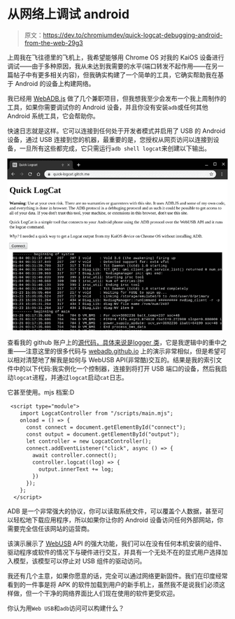 # 从网络上调试 android

> 原文：<https://dev.to/chromiumdev/quick-logcat-debugging-android-from-the-web-29g3>

上周我在飞往德里的飞机上，我希望能够用 Chrome OS 对我的 KaiOS 设备进行调试——由于多种原因，我从未达到我需要的水平(端口转发不起作用——在另一篇帖子中有更多相关内容)，但我确实构建了一个简单的工具，它确实帮助我在基于 Android 的设备上构建网络。

我已经用 [WebADB.js](https://github.com/webadb/webadb.js) 做了几个兼职项目，但我想我至少会发布一个我上周制作的工具，如果你需要调试你的 Android 设备，并且你没有安装`adb`或任何其他 Android 系统工具，它会帮助你。

快速日志就是这样。它可以连接到任何处于开发者模式并启用了 USB 的 Android 设备，通过 USB 连接到您的机器，最重要的是，您授权从网页访问以连接到设备，一旦所有这些都完成，它只需运行`adb shell logcat`来创建以下输出。

[![](img/308f37102aea0014e40e0a5050d31295.png)](https://res.cloudinary.com/practicaldev/image/fetch/s--MKaGRhNu--/c_limit%2Cf_auto%2Cfl_progressive%2Cq_auto%2Cw_880/https://paul.kinlan.img/2019-03-30-quick-logcatdebugging-android-from-the-web.jpeg)

查看我的 github 账户上的[源代码，具体来说是](https://github.com/PaulKinlan/QuickLogcat)[logger 类](https://github.com/PaulKinlan/QuickLogcat/blob/master/app/scripts/main.mjs)，它是我逻辑中的重中之重——注意这里的很多代码与 [webadb.github.io](https://webadb.github.io/) 上的演示非常相似，但是希望可以相对清楚地了解我是如何与 WebUSB API(非常酷)交互的。结果是我的索引文件中的以下代码:我实例化一个控制器，连接到将打开 USB 端口的设备，然后我启动`logcat`进程，并通过`logcat`启动`cat`日志。

它甚至使用。mjs 档案:D

```
 <script type="module">
    import LogcatController from "/scripts/main.mjs";
    onload = () => {
      const connect = document.getElementById("connect");
      const output = document.getElementById("output");
      let controller = new LogcatController();
      connect.addEventListener("click", async () => {
        await controller.connect();
        controller.logcat((log) => {
          output.innerText += log;
        })
      });
    };
  </script> 
```

ADB 是一个非常强大的协议，你可以读取系统文件，可以覆盖个人数据，甚至可以轻松地下载应用程序，所以如果你让你的 Android 设备访问任何外部网站，你需要完全信任该网站的运营商。

该演示展示了 [WebUSB](https://developers.google.com/web/updates/2016/03/access-usb-devices-on-the-web) API 的强大功能，我们可以在没有任何本机安装的组件、驱动程序或软件的情况下与硬件进行交互，并具有一个无处不在的显式用户选择加入模型，该模型可以停止对 USB 组件的驱动访问。

我还有几个主意，如果你愿意的话，完全可以通过网络更新固件。我们在印度经常看到的一件事是将 APK 的软件加载到用户的新手机上，虽然我不是说我们必须这样做，但一个干净的网络界面比人们现在使用的软件更受欢迎。

你认为用`Web USB`和`adb`访问可以构建什么？